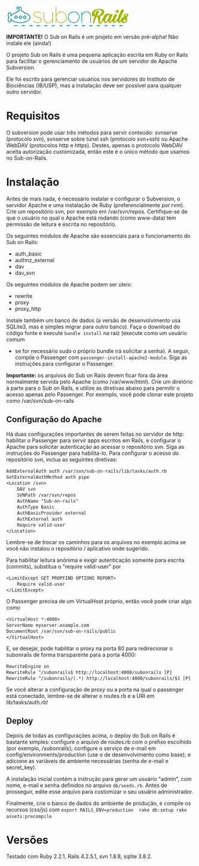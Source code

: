 ![Sub on rails](public/sub_logo.png?raw=true)

**IMPORTANTE!** O Sub on Rails é um projeto em versão pré-alpha! Não instale ele (ainda!)

O projeto Sub on Rails é uma pequena aplicação escrita em Ruby on Rails
para facilitar o gerenciamento de usuários de um servidor de Apache Subversion.

Ele foi escrito para gerenciar usuários nos servidores do Instituto de Biociências (IB/USP), mas
a instalação deve ser possível para qualquer outro servidor.

# Requisitos
O subversion pode usar três métodos para servir conteúdo: svnserve (protocolo svn),
svnserve sobre túnel ssh (protocolo svn+ssh) ou Apache WebDAV (protocolos http e 
https). Destes, apenas o protocolo WebDAV aceita autorização customizada, então
este é o único método que usamos no Sub-on-Rails.

# Instalação
Antes de mais nada, é necessário instalar e configurar o Subversion, o servidor 
Apache e uma instalação de Ruby (preferencialmente por rvm). Crie um repositório svn,
por exemplo em /var/svn/repos. Certifique-se de que o usuário no qual o Apache está rodando
(como www-data) tem permissão de leitura e escrita no repositório.

Os seguintes módulos de Apache são essenciais para o funcionamento do Sub on Rails:
- auth_basic
- authnz_external
- dav
- dav_svn

Os seguintes módulos de Apache podem ser úteis:
- rewrite
- proxy
- proxy_http

Instale também um
banco de dados (a versão de desenvolvimento usa SQLite3, mas é simples migrar 
para outro banco). Faça o download do código fonte e execute 
`bundle install` na raíz (execute como um usuário comum 
- se for necessário sudo o próprio bundle irá solicitar
a senha). A seguir, compile o Passenger com
`passenger-install-apache2-module`. Siga as instruções para configurar o Passenger.

**Importante:** os arquivos do Sub on Rails devem ficar fora da área normalmente
servida pelo Apache (como /var/www/html). Crie um diretório à parte para o Sub on Rails,
e utilize as diretivas abaixo para permitir o acesso apenas pelo Passenger. Por exemplo,
você pode clonar este projeto como /var/svn/sub-on-rails

## Configuração do Apache
Há duas configurações importantes de serem feitas no servidor de http: habilitar o
Passenger para servir apps escritos em Rails, e configurar o Apache para
solicitar autenticação ao acessar o repositório svn. Siga as instruções do 
Passenger para habilita-lo. Para configurar o acesso do repositório svn,
inclua as seguintes diretivas:

``` 
AddExternalAuth auth /var/svn/sub-on-rails/lib/tasks/auth.rb
SetExternalAuthMethod auth pipe
<Location /svn>
    DAV svn
    SVNPath /var/svn/repos
    AuthName "Sub-on-rails"
    AuthType Basic
    AuthBasicProvider external
    AuthExternal auth
    Require valid-user
</Location>
```

Lembre-se de trocar os caminhos para os arquivos no exemplo acima se você não instalou
o repositório / aplicativo onde sugerido.

Para habilitar leitura anônima e exigir autenticação somente para escrita (commits), 
substitua o "require valid-user" por 
```
<LimitExcept GET PROPFIND OPTIONS REPORT>
    Require valid-user
</LimitExcept>
```

O Passenger precisa de um VirtualHost próprio, então você pode criar algo como
```
<VirtualHost *:4000>
ServerName myserver.example.com
DocumentRoot /var/svn/sub-on-rails/public
</VirtualHost>
```

E, se desejar, pode habilitar o proxy na porta 80 para redirecionar o subonrails
de forma transparente para a porta 4000:

```
RewriteEngine on
RewriteRule ^/subonrails$ http://localhost:4000/subonrails [P]
RewriteRule ^/subonrails/(.*) http://localhost:4000/subonrails/$1 [P]
```

Se você alterar a configuração de proxy ou a porta na qual o passenger está conectado,
lembre-se de alterar o routes.rb e a URI em lib/tasks/auth.rb!

## Deploy
Depois de todas as configurações acima, o deploy do Sub on Rails é bastante simples:
configure o arquivo de routes.rb com o prefixo escolhido (por exemplo, /subonrails);
configure o serviço de e-mail em config/environments/production (use o de desenvolvimento
como base); e adicione as variáveis de ambiente necessárias (senha de e-mail e secret_key).

A instalação inicial contém a instrução para gerar um usuário "admin", com nome, e-mail e senha
definidos no arquivo `db/seeds.rb`. Antes de prosseguir, edite esse arquivo para customizar
o seu usuário administrador.

Finalmente, crie o banco de dados do ambiente de produção, e compile os recursos (css/js) com
`
export RAILS_ENV=production 
rake db:setup
rake assets:precompile
`

# Versões

Testado com Ruby 2.2.1, Rails 4.2.5.1, svn 1.8.8, sqlite 3.8.2.
